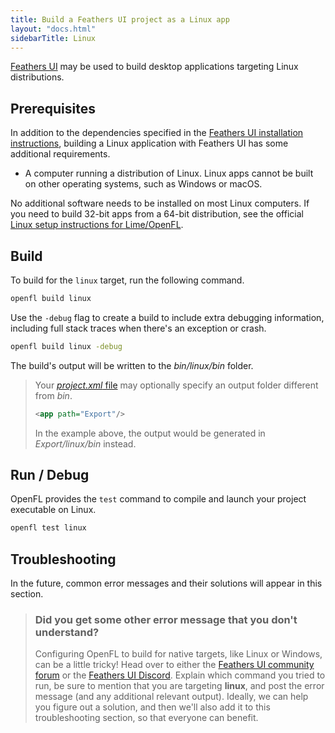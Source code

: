 ```yaml
---
title: Build a Feathers UI project as a Linux app
layout: "docs.html"
sidebarTitle: Linux
---
```


[Feathers UI](/) may be used to build desktop applications targeting Linux distributions.

## Prerequisites

In addition to the dependencies specified in the [Feathers UI installation instructions](./installation.md), building a Linux application with Feathers UI has some additional requirements.

- A computer running a distribution of Linux. Linux apps cannot be built on other operating systems, such as Windows or macOS.

No additional software needs to be installed on most Linux computers. If you need to build 32-bit apps from a 64-bit distribution, see the official [Linux setup instructions for Lime/OpenFL](https://lime.openfl.org/docs/advanced-setup/linux/).

## Build

To build for the `linux` target, run the following command.

```sh
openfl build linux
```

Use the `-debug` flag to create a build to include extra debugging information, including full stack traces when there's an exception or crash.

```sh
openfl build linux -debug
```

The build's output will be written to the _bin/linux/bin_ folder.

> Your [_project.xml_ file](https://lime.openfl.org/docs/project-files/xml-format/) may optionally specify an output folder different from _bin_.
>
> ```xml
> <app path="Export"/>
> ```
>
> In the example above, the output would be generated in _Export/linux/bin_ instead.

## Run / Debug

OpenFL provides the `test` command to compile and launch your project executable on Linux.

```sh
openfl test linux
```

## Troubleshooting

In the future, common error messages and their solutions will appear in this section.

> ### Did you get some other error message that you don't understand?
>
> Configuring OpenFL to build for native targets, like Linux or Windows, can be a little tricky! Head over to either the [Feathers UI community forum](https://community.feathersui.com/) or the [Feathers UI Discord](https://discord.feathersui.com/). Explain which command you tried to run, be sure to mention that you are targeting **linux**, and post the error message (and any additional relevant output). Ideally, we can help you figure out a solution, and then we'll also add it to this troubleshooting section, so that everyone can benefit.

